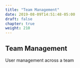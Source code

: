 ```yaml
---
title: "Team Management"
date: 2019-08-09T14:51:48-05:00
draft: false
chapter: true
weight: 210
---
```


## Team Management

User management across a team